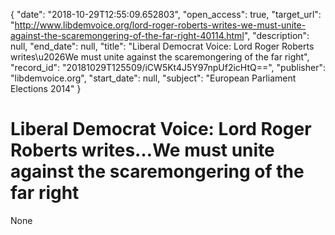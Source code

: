 {
  "date": "2018-10-29T12:55:09.652803", 
  "open_access": true, 
  "target_url": "http://www.libdemvoice.org/lord-roger-roberts-writes-we-must-unite-against-the-scaremongering-of-the-far-right-40114.html", 
  "description": null, 
  "end_date": null, 
  "title": "Liberal Democrat Voice: Lord Roger Roberts writes\u2026We must unite against the scaremongering of the far right", 
  "record_id": "20181029T125509/iCW5Kt4J5Y97npUf2icHtQ==", 
  "publisher": "libdemvoice.org", 
  "start_date": null, 
  "subject": "European Parliament Elections 2014"
}

# Liberal Democrat Voice: Lord Roger Roberts writes…We must unite against the scaremongering of the far right

None